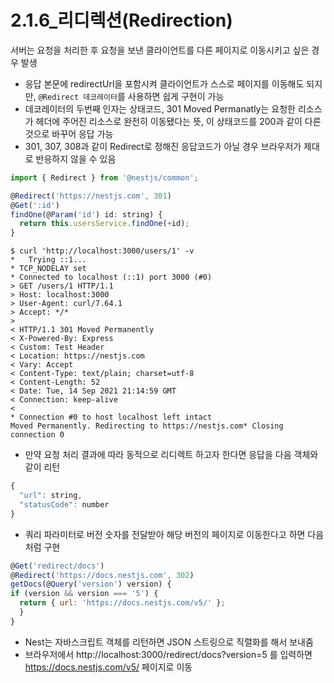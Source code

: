 # 2.1.6\_리디렉션(Redirection)

서버는 요청을 처리한 후 요청을 보낸 클라이언트를 다른 페이지로 이동시키고 싶은 경우 발생

- 응답 본문에 redirectUrl을 포함시켜 클라이언트가 스스로 페이지를 이동해도 되지만, `@Redirect 데코레이터`를 사용하면 쉽게 구현이 가능
- 데코레이터의 두번째 인자는 상태코드, 301 Moved Permanatly는 요청한 리소스가 헤더에 주어진 리소스로 완전히 이동됐다는 뜻, 이 상태코드를 200과 같이 다른 것으로 바꾸어 응답 가능
- 301, 307, 308과 같이 Redirect로 정해진 응답코드가 아닐 경우 브라우저가 제대로 반응하지 않을 수 있음

```js
import { Redirect } from '@nestjs/common';

@Redirect('https://nestjs.com', 301)
@Get(':id')
findOne(@Param('id') id: string) {
  return this.usersService.findOne(+id);
}

```

```
$ curl 'http://localhost:3000/users/1' -v
*   Trying ::1...
* TCP_NODELAY set
* Connected to localhost (::1) port 3000 (#0)
> GET /users/1 HTTP/1.1
> Host: localhost:3000
> User-Agent: curl/7.64.1
> Accept: */*
>
< HTTP/1.1 301 Moved Permanently
< X-Powered-By: Express
< Custom: Test Header
< Location: https://nestjs.com
< Vary: Accept
< Content-Type: text/plain; charset=utf-8
< Content-Length: 52
< Date: Tue, 14 Sep 2021 21:14:59 GMT
< Connection: keep-alive
<
* Connection #0 to host localhost left intact
Moved Permanently. Redirecting to https://nestjs.com* Closing connection 0
```

- 만약 요청 처리 결과에 따라 동적으로 리디렉트 하고자 한다면 응답을 다음 객체와 같이 리턴

```js
{
  "url": string,
  "statusCode": number
}
```

- 쿼리 파라미터로 버전 숫자를 전달받아 해당 버전의 페이지로 이동한다고 하면 다음처럼 구현

```js
@Get('redirect/docs')
@Redirect('https://docs.nestjs.com', 302)
getDocs(@Query('version') version) {
if (version && version === '5') {
  return { url: 'https://docs.nestjs.com/v5/' };
  }
}
```

- Nest는 자바스크립트 객체를 리턴하면 JSON 스트링으로 직렬화를 해서 보내줌
- 브라우저에서 http://localhost:3000/redirect/docs?version=5 를 입력하면 https://docs.nestjs.com/v5/ 페이지로 이동
